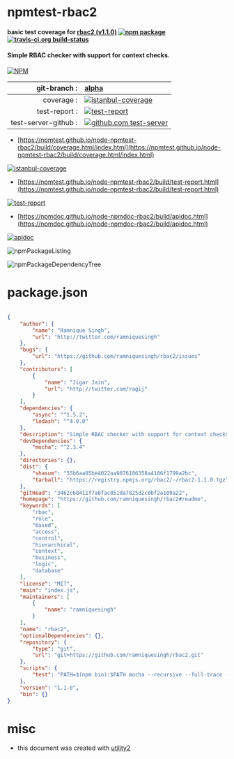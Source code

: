 # npmtest-rbac2

#### basic test coverage for  [rbac2 (v1.1.0)](https://github.com/ramniquesingh/rbac2#readme)  [![npm package](https://img.shields.io/npm/v/npmtest-rbac2.svg?style=flat-square)](https://www.npmjs.org/package/npmtest-rbac2) [![travis-ci.org build-status](https://api.travis-ci.org/npmtest/node-npmtest-rbac2.svg)](https://travis-ci.org/npmtest/node-npmtest-rbac2)

#### Simple RBAC checker with support for context checks.

[![NPM](https://nodei.co/npm/rbac2.png?downloads=true&downloadRank=true&stars=true)](https://www.npmjs.com/package/rbac2)

| git-branch : | [alpha](https://github.com/npmtest/node-npmtest-rbac2/tree/alpha)|
|--:|:--|
| coverage : | [![istanbul-coverage](https://npmtest.github.io/node-npmtest-rbac2/build/coverage.badge.svg)](https://npmtest.github.io/node-npmtest-rbac2/build/coverage.html/index.html)|
| test-report : | [![test-report](https://npmtest.github.io/node-npmtest-rbac2/build/test-report.badge.svg)](https://npmtest.github.io/node-npmtest-rbac2/build/test-report.html)|
| test-server-github : | [![github.com test-server](https://npmtest.github.io/node-npmtest-rbac2/GitHub-Mark-32px.png)](https://npmtest.github.io/node-npmtest-rbac2/build/app/index.html) | | build-artifacts : | [![build-artifacts](https://npmtest.github.io/node-npmtest-rbac2/glyphicons_144_folder_open.png)](https://github.com/npmtest/node-npmtest-rbac2/tree/gh-pages/build)|

- [https://npmtest.github.io/node-npmtest-rbac2/build/coverage.html/index.html](https://npmtest.github.io/node-npmtest-rbac2/build/coverage.html/index.html)

[![istanbul-coverage](https://npmtest.github.io/node-npmtest-rbac2/build/screenCapture.buildCi.browser.%252Ftmp%252Fbuild%252Fcoverage.lib.html.png)](https://npmtest.github.io/node-npmtest-rbac2/build/coverage.html/index.html)

- [https://npmtest.github.io/node-npmtest-rbac2/build/test-report.html](https://npmtest.github.io/node-npmtest-rbac2/build/test-report.html)

[![test-report](https://npmtest.github.io/node-npmtest-rbac2/build/screenCapture.buildCi.browser.%252Ftmp%252Fbuild%252Ftest-report.html.png)](https://npmtest.github.io/node-npmtest-rbac2/build/test-report.html)

- [https://npmdoc.github.io/node-npmdoc-rbac2/build/apidoc.html](https://npmdoc.github.io/node-npmdoc-rbac2/build/apidoc.html)

[![apidoc](https://npmdoc.github.io/node-npmdoc-rbac2/build/screenCapture.buildCi.browser.%252Ftmp%252Fbuild%252Fapidoc.html.png)](https://npmdoc.github.io/node-npmdoc-rbac2/build/apidoc.html)

![npmPackageListing](https://npmtest.github.io/node-npmtest-rbac2/build/screenCapture.npmPackageListing.svg)

![npmPackageDependencyTree](https://npmtest.github.io/node-npmtest-rbac2/build/screenCapture.npmPackageDependencyTree.svg)



# package.json

```json

{
    "author": {
        "name": "Ramnique Singh",
        "url": "http://twitter.com/ramniquesingh"
    },
    "bugs": {
        "url": "https://github.com/ramniquesingh/rbac2/issues"
    },
    "contributors": [
        {
            "name": "Jigar Jain",
            "url": "http://twitter.com/ragij"
        }
    ],
    "dependencies": {
        "async": "^1.5.2",
        "lodash": "^4.0.0"
    },
    "description": "Simple RBAC checker with support for context checks.",
    "devDependencies": {
        "mocha": "^2.3.4"
    },
    "directories": {},
    "dist": {
        "shasum": "55b6aa05be4022aa9076106358a4106f1799a2bc",
        "tarball": "https://registry.npmjs.org/rbac2/-/rbac2-1.1.0.tgz"
    },
    "gitHead": "3462c68411f7a6fac851da7825d2c0bf2a109a22",
    "homepage": "https://github.com/ramniquesingh/rbac2#readme",
    "keywords": [
        "rbac",
        "role",
        "based",
        "access",
        "control",
        "hierarchical",
        "context",
        "business",
        "logic",
        "database"
    ],
    "license": "MIT",
    "main": "index.js",
    "maintainers": [
        {
            "name": "ramniquesingh"
        }
    ],
    "name": "rbac2",
    "optionalDependencies": {},
    "repository": {
        "type": "git",
        "url": "git+https://github.com/ramniquesingh/rbac2.git"
    },
    "scripts": {
        "test": "PATH=$(npm bin):$PATH mocha --recursive --full-trace --bail --check-leaks --reporter list tests"
    },
    "version": "1.1.0",
    "bin": {}
}
```



# misc
- this document was created with [utility2](https://github.com/kaizhu256/node-utility2)
